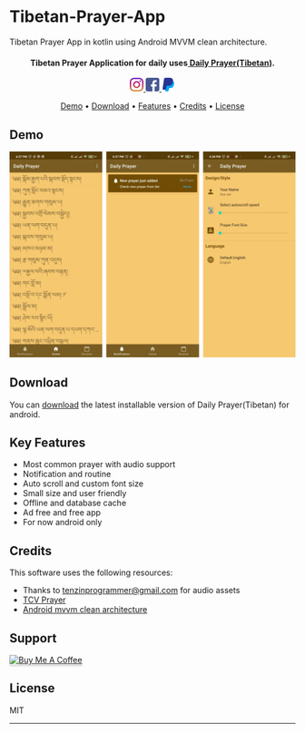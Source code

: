 # Tibetan-Prayer-App
Tibetan Prayer App in kotlin using Android MVVM clean architecture.   



<h4 align="center">Tibetan Prayer Application for daily uses<a href="https://play.google.com/store/apps/details?id=com.codingwithtashi.dailyprayer" target="_blank"> Daily Prayer(Tibetan)</a>.</h4>

<p align="center">
  <a href="https://instagram.com/kontas
           35">
    <img src="https://github.com/CodingWithTashi/Tibetan-Prayer-App/blob/master/app/src/main/res/drawable/instagram.png"
         alt="Kunchok Tashi">
  </a>
  <a href="https://www.facebook.com/techtibet">
      <img src="https://github.com/CodingWithTashi/Tibetan-Prayer-App/blob/master/app/src/main/res/drawable/facebook.png">
  </a>
  <a href="https://www.paypal.com/paypalme/kontashi35">
    <img src="https://github.com/CodingWithTashi/Tibetan-Prayer-App/blob/master/app/src/main/res/drawable/paypal.png">
  </a>
</p>

<p align="center">
  <a href="#demo">Demo</a> •
  <a href="#download">Download</a> •
  <a href="#key-features">Features</a> •
  <a href="#credits">Credits</a> •
  <a href="#license">License</a>
</p>

## Demo
![screenshot](https://raw.githubusercontent.com/CodingWithTashi/Tibetan-Prayer-App/master/app/src/assets/demo.png)

## Download

You can [download](https://play.google.com/store/apps/details?id=com.codingwithtashi.dailyprayer) the latest installable version of Daily Prayer(Tibetan) for android.

## Key Features

* Most common prayer with audio support
* Notification and routine  
* Auto scroll and custom font size
* Small size and user friendly
* Offline and database cache
* Ad free and free app
* For now android only

## Credits

This software uses the following resources:

- Thanks to [tenzinprogrammer@gmail.com](tenzinprogrammer@gmail.com) for audio assets
- [TCV Prayer](https://tcv.org.in/)
- [Android mvvm clean architecture](https://developer.android.com/jetpack/getting-started)

## Support

<a href="https://www.buymeacoffee.com/codingwithtashi" target="_blank"><img src="https://www.buymeacoffee.com/assets/img/custom_images/purple_img.png" alt="Buy Me A Coffee" style="height: 41px !important;width: 174px !important;box-shadow: 0px 3px 2px 0px rgba(190, 190, 190, 0.5) !important;-webkit-box-shadow: 0px 3px 2px 0px rgba(190, 190, 190, 0.5) !important;" ></a>

## License

MIT

---
